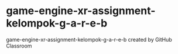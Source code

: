 # game-engine-xr-assignment-kelompok-g-a-r-e-b
game-engine-xr-assignment-kelompok-g-a-r-e-b created by GitHub Classroom
